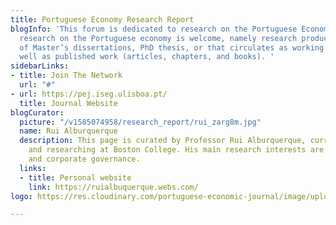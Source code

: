 ```yaml
---
title: Portuguese Economy Research Report
blogInfo: 'This forum is dedicated to research on the Portuguese Economy. All scientific
  research on the Portuguese economy is welcome, namely research produced in the context
  of Master’s dissertations, PhD thesis, or that circulates as working papers, as
  well as published work (articles, chapters, and books). '
sidebarLinks:
- title: Join The Network
  url: "#"
- url: https://pej.iseg.ulisboa.pt/
  title: Journal Website
blogCurator:
  picture: "/v1585074958/research_report/rui_zarg8m.jpg"
  name: Rui Alburquerque
  description: This page is curated by Professor Rui Alburquerque, currently teaching
    and researching at Boston College. His main research interests are in asset pricing
    and corporate governance.
  links:
  - title: Personal website
    link: https://ruialbuquerque.webs.com/
logo: https://res.cloudinary.com/portuguese-economic-journal/image/upload/v1585066172/research_report/2019/12/research_report_2019_12_screen-shot-2019-12-16-at-12.59.09-am_a8dmiy.png

---
```

